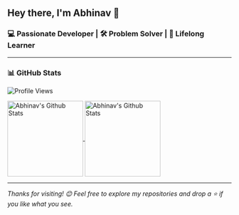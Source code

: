 ## Hey there, I'm Abhinav 👋


###  💻 Passionate Developer | 🛠️ Problem Solver | 📘 Lifelong Learner

---

### 📊 GitHub Stats

![Profile Views](https://komarev.com/ghpvc/?username=JAbhinav11&color=blueviolet&style=for-the-badge&color=892BE2&label=+%F0%9F%91%80+MY+PROFILE+VISITS+)

<a href="https://github.com/JAbhinav11">
  <img align="center" height=170 src="https://github-readme-stats.vercel.app/api?username=JAbhinav11&count_private=true&include_all_commits=true&show_icons=true&title_color=892BE2&text_color=fff&icon_color=892BE2&bg_color=000000&border_color=892BE2" alt="Abhinav's Github Stats">
</a>
<a href="https://github.com/JAbhinav11">
  <img align="center" height=170 src="https://github-readme-stats.vercel.app/api/top-langs/?username=JAbhinav11&langs_count=2&title_color=892BE2&text_color=fff&icon_color=892BE2&bg_color=000000&border_color=892BE2&card_width=400" alt="Abhinav's Github Stats" />
</a>

---

*Thanks for visiting! 😊 Feel free to explore my repositories and drop a ⭐️ if you like what you see.*
